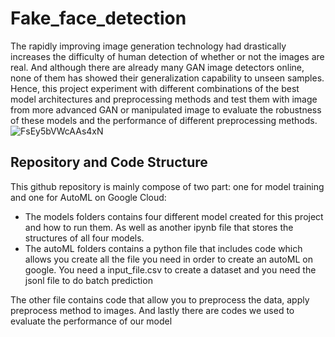 # Fake_face_detection
The rapidly improving image generation technology had drastically increases the difficulty of human detection of whether or not the images are real. And although there are already many GAN image detectors online, none of them has showed their generalization capability to unseen samples. Hence, this project experiment with different combinations of the best model architectures and preprocessing methods and test them with image from more advanced GAN or manipulated image to evaluate the robustness of these models and the performance of different preprocessing methods.
![FsEy5bVWcAAs4xN](https://github.com/HertZMX/Fake_face_detection/assets/107277409/b41bf052-5968-4695-9d22-504364919242)

## Repository and Code Structure

This github repository is mainly compose of two part: one for model training and one for AutoML on Google Cloud: 
- The models folders contains four different model created for this project and how to run them. As well as another ipynb file that stores the structures of all four models. 
- The autoML folders contains a python file that includes code which allows you create all the file you need in order to create an autoML on google. You need a input_file.csv to create a dataset and you need the jsonl file to do batch prediction

The other file contains code that allow you to preprocess the data, apply preprocess method to images. And lastly there are codes we used to evaluate the performance of our model
